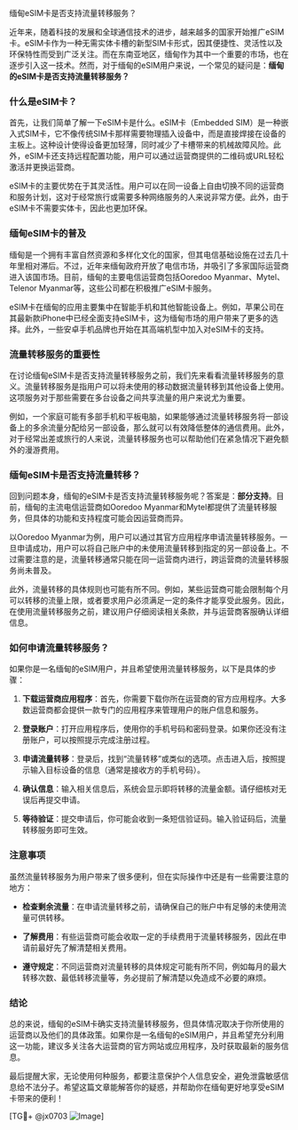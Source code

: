 缅甸eSIM卡是否支持流量转移服务？

近年来，随着科技的发展和全球通信技术的进步，越来越多的国家开始推广eSIM卡。eSIM卡作为一种无需实体卡槽的新型SIM卡形式，因其便捷性、灵活性以及环保特性而受到广泛关注。而在东南亚地区，缅甸作为其中一个重要的市场，也在逐步引入这一技术。然而，对于缅甸的eSIM用户来说，一个常见的疑问是：**缅甸的eSIM卡是否支持流量转移服务？**

### 什么是eSIM卡？

首先，让我们简单了解一下eSIM卡是什么。eSIM卡（Embedded SIM）是一种嵌入式SIM卡，它不像传统SIM卡那样需要物理插入设备中，而是直接焊接在设备的主板上。这种设计使得设备更加轻薄，同时减少了卡槽带来的机械故障风险。此外，eSIM卡还支持远程配置功能，用户可以通过运营商提供的二维码或URL轻松激活并更换运营商。

eSIM卡的主要优势在于其灵活性。用户可以在同一设备上自由切换不同的运营商和服务计划，这对于经常旅行或需要多种网络服务的人来说非常方便。此外，由于eSIM卡不需要实体卡，因此也更加环保。

### 缅甸eSIM卡的普及

缅甸是一个拥有丰富自然资源和多样化文化的国家，但其电信基础设施在过去几十年里相对滞后。不过，近年来缅甸政府开放了电信市场，并吸引了多家国际运营商进入该国市场。目前，缅甸的主要电信运营商包括Ooredoo Myanmar、Mytel、Telenor Myanmar等，这些公司都在积极推广eSIM卡服务。

eSIM卡在缅甸的应用主要集中在智能手机和其他智能设备上。例如，苹果公司在其最新款iPhone中已经全面支持eSIM卡，这为缅甸市场的用户带来了更多的选择。此外，一些安卓手机品牌也开始在其高端机型中加入对eSIM卡的支持。

### 流量转移服务的重要性

在讨论缅甸eSIM卡是否支持流量转移服务之前，我们先来看看流量转移服务的意义。流量转移服务是指用户可以将未使用的移动数据流量转移到其他设备上使用。这项服务对于那些需要在多台设备之间共享流量的用户来说尤为重要。

例如，一个家庭可能有多部手机和平板电脑，如果能够通过流量转移服务将一部设备上的多余流量分配给另一部设备，那么就可以有效降低整体的通信费用。此外，对于经常出差或旅行的人来说，流量转移服务也可以帮助他们在紧急情况下避免额外的漫游费用。

### 缅甸eSIM卡是否支持流量转移？

回到问题本身，缅甸的eSIM卡是否支持流量转移服务呢？答案是：**部分支持**。目前，缅甸的主流电信运营商如Ooredoo Myanmar和Mytel都提供了流量转移服务，但具体的功能和支持程度可能会因运营商而异。

以Ooredoo Myanmar为例，用户可以通过其官方应用程序申请流量转移服务。一旦申请成功，用户可以将自己账户中的未使用流量转移到指定的另一部设备上。不过需要注意的是，流量转移通常只能在同一运营商内进行，跨运营商的流量转移服务尚未普及。

此外，流量转移的具体规则也可能有所不同。例如，某些运营商可能会限制每个月可以转移的流量上限，或者要求用户必须满足一定的条件才能享受此服务。因此，在使用流量转移服务之前，建议用户仔细阅读相关条款，并与运营商客服确认详细信息。

### 如何申请流量转移服务？

如果你是一名缅甸的eSIM用户，并且希望使用流量转移服务，以下是具体的步骤：

1. **下载运营商应用程序**：首先，你需要下载你所在运营商的官方应用程序。大多数运营商都会提供一款专门的应用程序来管理用户的账户信息和服务。

2. **登录账户**：打开应用程序后，使用你的手机号码和密码登录。如果你还没有注册账户，可以按照提示完成注册过程。

3. **申请流量转移**：登录后，找到“流量转移”或类似的选项。点击进入后，按照提示输入目标设备的信息（通常是接收方的手机号码）。

4. **确认信息**：输入相关信息后，系统会显示即将转移的流量金额。请仔细核对无误后再提交申请。

5. **等待验证**：提交申请后，你可能会收到一条短信验证码。输入验证码后，流量转移服务即可生效。

### 注意事项

虽然流量转移服务为用户带来了很多便利，但在实际操作中还是有一些需要注意的地方：

- **检查剩余流量**：在申请流量转移之前，请确保自己的账户中有足够的未使用流量可供转移。
  
- **了解费用**：有些运营商可能会收取一定的手续费用于流量转移服务，因此在申请前最好先了解清楚相关费用。

- **遵守规定**：不同运营商对流量转移的具体规定可能有所不同，例如每月的最大转移次数、最低转移流量等，务必提前了解清楚以免造成不必要的麻烦。

### 结论

总的来说，缅甸的eSIM卡确实支持流量转移服务，但具体情况取决于你所使用的运营商以及他们的具体政策。如果你是一名缅甸的eSIM用户，并且希望充分利用这一功能，建议多关注各大运营商的官方网站或应用程序，及时获取最新的服务信息。

最后提醒大家，无论使用何种服务，都要注意保护个人信息安全，避免泄露敏感信息给不法分子。希望这篇文章能解答你的疑惑，并帮助你在缅甸更好地享受eSIM卡带来的便利！

[TG💪+ @jx0703 ![Image](https://github.com/user-attachments/assets/dbca1d08-cadb-493c-b0ec-ad6f7a83f270)]
